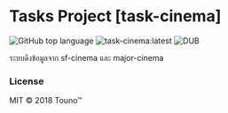 # Tasks Project [task-cinema]

![GitHub top language](https://img.shields.io/github/languages/top/badges/shields.svg?style=flat-square)
![task-cinema:latest](https://github.com/dvgamerr/task-cinema/workflows/Docker/badge.svg?style=flat-square)
![DUB](https://img.shields.io/dub/l/vibe-d.svg?style=flat-square)

ระบบดึงข้อมูลจาก sf-cinema และ major-cinema

### License

MIT © 2018 Touno™
